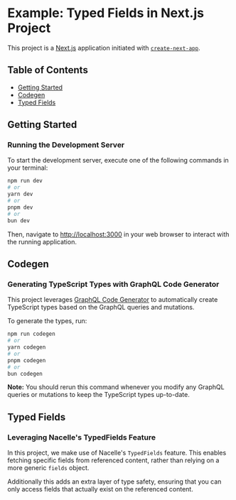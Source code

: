 # Example: Typed Fields in Next.js Project

This project is a [Next.js](https://nextjs.org/) application initiated with [`create-next-app`](https://github.com/vercel/next.js/tree/canary/packages/create-next-app).

## Table of Contents

- [Getting Started](#getting-started)
- [Codegen](#codegen)
- [Typed Fields](#typed-fields)

## Getting Started

### Running the Development Server

To start the development server, execute one of the following commands in your terminal:

```bash
npm run dev
# or
yarn dev
# or
pnpm dev
# or
bun dev
```

Then, navigate to [http://localhost:3000](http://localhost:3000) in your web browser to interact with the running application.

## Codegen

### Generating TypeScript Types with GraphQL Code Generator

This project leverages [GraphQL Code Generator](https://docs.nacelle.com/docs/graphql-codegen) to automatically create TypeScript types based on the GraphQL queries and mutations.

To generate the types, run:

```bash
npm run codegen
# or
yarn codegen
# or
pnpm codegen
# or
bun codegen
```

**Note:** You should rerun this command whenever you modify any GraphQL queries or mutations to keep the TypeScript types up-to-date.

## Typed Fields

### Leveraging Nacelle's TypedFields Feature

In this project, we make use of Nacelle's `TypedFields` feature. This enables fetching specific fields from referenced content, rather than relying on a more generic `fields` object.

Additionally this adds an extra layer of type safety, ensuring that you can only access fields that actually exist on the referenced content.
